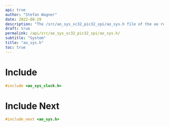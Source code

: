 ```yaml
---
api: true
author: "Stefan Wagner"
date: 2022-08-29
description: "The /src/ao_sys_xc32_pic32_spi/ao_sys.h file of the ao real-time operating system."
draft: true
permalink: /api/src/ao_sys_xc32_pic32_spi/ao_sys.h/
subtitle: "System"
title: "ao_sys.h"
toc: true
---
```


# Include

```c
#include <ao_sys_clock.h>
```

# Include Next

```c
#include_next <ao_sys.h>
```

